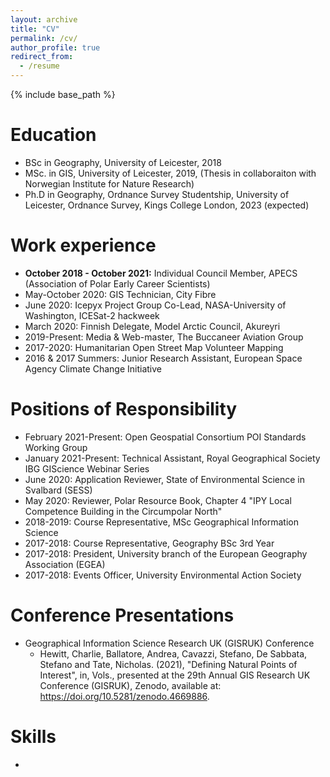 ```yaml
---
layout: archive
title: "CV"
permalink: /cv/
author_profile: true
redirect_from:
  - /resume
---
```


{% include base_path %}

Education
======
* BSc in Geography, University of Leicester, 2018
* MSc. in GIS, University of Leicester, 2019, (Thesis in collaboraiton with Norwegian Institute for Nature Research)
* Ph.D in Geography, Ordnance Survey Studentship, University of Leicester, Ordnance Survey, Kings College London, 2023 (expected) 

Work experience
======
* <b>October 2018 - October 2021:</b> Individual Council Member, APECS (Association of Polar Early Career Scientists) 
* May-October 2020: GIS Technician, City Fibre
* June 2020: Icepyx Project Group Co-Lead, NASA-University of Washington, ICESat-2 hackweek
* March 2020: Finnish Delegate, Model Arctic Council, Akureyri
* 2019-Present: Media & Web-master, The Buccaneer Aviation Group
* 2017-2020: Humanitarian Open Street Map Volunteer Mapping
* 2016 & 2017 Summers: Junior Research Assistant, European Space Agency Climate Change Initiative

Positions of Responsibility
======
* February 2021-Present: Open Geospatial Consortium POI Standards Working Group
* January 2021-Present: Technical Assistant, Royal Geographical Society IBG GIScience Webinar Series
* June 2020: Application Reviewer, State of Environmental Science in Svalbard (SESS)
* May 2020: Reviewer, Polar Resource Book, Chapter 4 "IPY Local Competence Building in the Circumpolar North"
* 2018-2019: Course Representative, MSc Geographical Information Science
* 2017-2018: Course Representative, Geography BSc 3rd Year
* 2017-2018: President, University branch of the European Geography Association (EGEA)
* 2017-2018: Events Officer, University Environmental Action Society

Conference Presentations
======
* Geographical Information Science Research UK (GISRUK) Conference
  * Hewitt, Charlie, Ballatore, Andrea, Cavazzi, Stefano, De Sabbata, Stefano and Tate, Nicholas. (2021), "Defining Natural Points of Interest", in, Vols., presented at the 29th Annual GIS Research UK Conference (GISRUK), Zenodo, available at: https://doi.org/10.5281/zenodo.4669886. 


Skills
======
* 